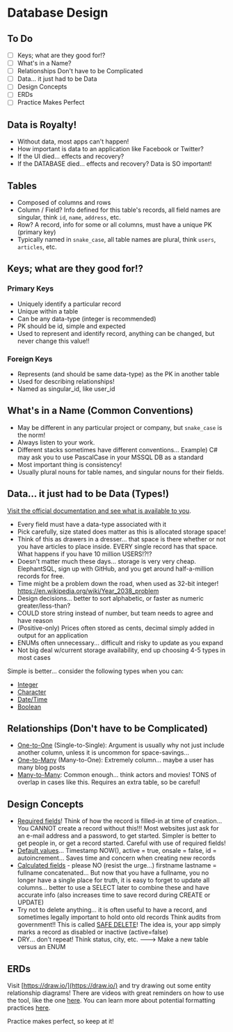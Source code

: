 # Database Design

## To Do

- [ ] Keys; what are they good for!?
- [ ] What's in a Name?
- [ ] Relationships Don't have to be Complicated
- [ ] Data... it just had to be Data
- [ ] Design Concepts
- [ ] ERDs
- [ ] Practice Makes Perfect

## Data is Royalty!

- Without data, most apps can't happen!
- How important is data to an application like Facebook or Twitter?
- If the UI died... effects and recovery?
- If the DATABASE died... effects and recovery? Data is SO important!

## Tables

- Composed of columns and rows
- Column / Field? Info defined for this table's records, all field names are singular, think `id`, `name`, `address`, etc.
- Row? A record, info for some or all columns, must have a unique PK (primary key)
- Typically named in `snake_case`, all table names are plural, think `users`, `articles`, etc.

## Keys; what are they good for!?

### Primary Keys

- Uniquely identify a particular record
- Unique within a table
- Can be any data-type (integer is recommended)
- PK should be id, simple and expected
- Used to represent and identify record, anything can be changed, but never change this value!!

### Foreign Keys

- Represents (and should be same data-type) as the PK in another table
- Used for describing relationships!
- Named as singular_id, like user_id

## What's in a Name (Common Conventions)

- May be different in any particular project or company, but `snake_case` is the norm!
- Always listen to your work.
- Different stacks sometimes have different conventions... Example) C# may ask you to use PascalCase in your MSSQL DB as a standard
- Most important thing is consistency!
- Usually plural nouns for table names, and singular nouns for their fields.

## Data... it just had to be Data (Types!)

[Visit the official documentation and see what is available to you](https://www.postgresql.org/docs/current/datatype.html).

- Every field must have a data-type associated with it
- Pick carefully, size stated does matter as this is allocated storage space!
- Think of this as drawers in a dresser... that space is there whether or not you have articles to place inside. EVERY single record has that space. What happens if you have 10 million USERS!?!?
- Doesn't matter much these days... storage is very very cheap. ElephantSQL, sign up with GitHub, and you get around half-a-million records for free.
- Time might be a problem down the road, when used as 32-bit integer! https://en.wikipedia.org/wiki/Year_2038_problem
- Design decisions... better to sort alphabetic, or faster as numeric greater/less-than?
- COULD store string instead of number, but team needs to agree and have reason
- (Positive-only) Prices often stored as cents, decimal simply added in output for an application
- ENUMs often unnecessary... difficult and risky to update as you expand
- Not big deal w/current storage availability, end up choosing 4-5 types in most cases

Simple is better... consider the following types when you can:

- [Integer](https://www.postgresql.org/docs/current/datatype-numeric.html#DATATYPE-INT)
- [Character](https://www.postgresql.org/docs/current/datatype-character.html)
- [Date/Time](https://www.postgresql.org/docs/current/datatype-datetime.html)
- [Boolean](https://www.postgresql.org/docs/current/datatype-boolean.html)

## Relationships (Don't have to be Complicated)

- [One-to-One](<https://en.wikipedia.org/wiki/One-to-one_(data_model)>) (Single-to-Single): Argument is usually why not just include another column, unless it is uncommon for space-savings...
- [One-to-Many](<https://en.wikipedia.org/wiki/One-to-many_(data_model)>) (Many-to-One): Extremely column... maybe a user has many blog posts
- [Many-to-Many](<https://en.wikipedia.org/wiki/Many-to-many_(data_model)>): Common enough... think actors and movies! TONS of overlap in cases like this. Requires an extra table, so be careful!

## Design Concepts

- [Required fields](https://www.postgresql.org/docs/9.4/ddl-constraints.html)! Think of how the record is filled-in at time of creation... You CANNOT create a record without this!!! Most websites just ask for an e-mail address and a password, to get started. Simpler is better to get people in, or get a record started. Careful with use of required fields!
- [Default values](https://www.postgresql.org/docs/9.4/ddl-default.html)... Timestamp NOW(), active = true, onsale = false, id = autoincrement... Saves time and concern when creating new records
- [Calculated fields](https://www.postgresql.org/docs/12/ddl-generated-columns.html) - please NO (resist the urge...) firstname lastname = fullname concatenated... But now that you have a fullname, you no longer have a single place for truth, it is easy to forget to update all columns... better to use a SELECT later to combine these and have accurate info (also increases time to save record during CREATE or UPDATE)
- Try not to delete anything... it is often useful to have a record, and sometimes legally important to hold onto old records Think audits from government!! This is called [SAFE DELETE](https://medium.com/meroxa/creating-a-soft-delete-archive-table-with-postgresql-70ba2eb6baf3)! The idea is, your app simply marks a record as disabled or inactive (active=false)
- DRY... don't repeat! Think status, city, etc. ---> Make a new table versus an ENUM

## ERDs

Visit [https://draw.io/](https://draw.io/) and try drawing out some entity relationship diagrams! There are videos with great reminders on how to use the tool, like the one [here](https://www.youtube.com/watch?v=lAtCySGDD48). You can learn more about potential formatting practices [here](https://www.smartdraw.com/entity-relationship-diagram/).

Practice makes perfect, so keep at it!
